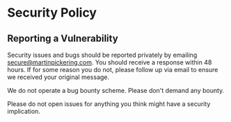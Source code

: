 # Security Policy

## Reporting a Vulnerability

Security issues and bugs should be reported privately by emailing secure@martinpickering.com. You should receive a response within 48 hours. If for some reason you do not, please follow up via email to ensure we received your original message. 

We do not operate a bug bounty scheme. Please don't demand any bounty.

Please do not open issues for anything you think might have a security implication.